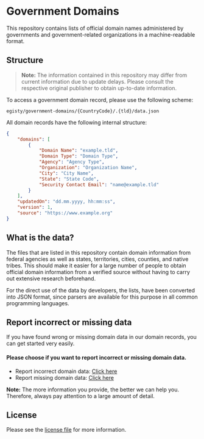 # Government Domains
This repository contains lists of official domain names administered by governments and government-related organizations in a machine-readable format.

## Structure

> **Note:** The information contained in this repository may differ from current information due to update delays. Please consult the respective original publisher to obtain up-to-date information.

To access a government domain record, please use the following scheme:

```
egisty/government-domains/{CountryCode}/.{tld}/data.json
```

All domain records have the following internal structure:

```json
{
    "domains": [
        {
            "Domain Name": "example.tld",
            "Domain Type": "Domain Type",
            "Agency": "Agency Type",
            "Organization": "Organization Name",
            "City": "City Name",
            "State": "State Code",
            "Security Contact Email": "name@example.tld"
        }
    ],
    "updatedOn": "dd.mm.yyyy, hh:mm:ss",
    "version": 1,
    "source": "https://www.example.org"
}
```

## What is the data?
The files that are listed in this repository contain domain information from federal agencies as well as states, territories, cities, counties, and native tribes. This should make it easier for a large number of people to obtain official domain information from a verified source without having to carry out extensive research beforehand.

For the direct use of the data by developers, the lists, have been converted into JSON format, since parsers are available for this purpose in all common programming languages.

## Report incorrect or missing data
If you have found wrong or missing domain data in our domain records, you can get started very easily.

#### Please choose if you want to report incorrect or missing domain data.
- Report incorrect domain data: [Click here](https://github.com/egisty/government-domains/issues/new?assignees=&labels=&template=incorrect-domain-data-report.md&title=)
- Report missing domain data: [Click here](https://github.com/egisty/government-domains/issues/new?assignees=&labels=&template=missing-domain-data-report.md&title=)

**Note:** The more information you provide, the better we can help you. Therefore, always pay attention to a large amount of detail.

## License

Please see the [license file](https://github.com/egisty/government-domains/blob/master/LICENSE) for more information.
